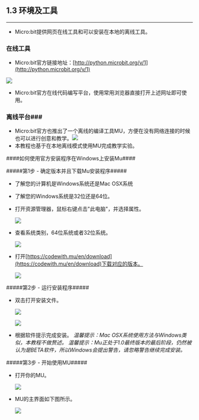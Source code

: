 ## 1.3 环境及工具 ##
----------

- Micro:bit提供网页在线工具和可以安装在本地的离线工具。

### 在线工具 ###

- Micro:bit官方链接地址：[http://python.microbit.org/v/1](http://python.microbit.org/v/1)

![](https://i.imgur.com/scKfZTm.png)



- Micro:bit官方在线代码编写平台，使用常用浏览器直接打开上述网址即可使用。

### 离线平台###

- Micro:bit官方也推出了一个离线的编译工具MU，方便在没有网络连接的时候也可以进行创意和教学。![](https://i.imgur.com/MRDfHc1.png)
- 本教程也基于在本地离线模式使用MU完成教学实验。

####如何使用官方安装程序在Windows上安装Mu####

#####第1步 - 确定版本并且下载Mu安装程序#####
- 了解您的计算机是Windows系统还是Mac OSX系统
- 了解您的Windows系统是32位还是64位。
- 打开资源管理器，鼠标右键点击"此电脑"，并选择属性。

	![](https://i.imgur.com/Wg7BXL1.png)
	
- 查看系统类别，64位系统或者32位系统。
	
	![](https://i.imgur.com/Gq85rDf.png)

- 打开[https://codewith.mu/en/download](https://codewith.mu/en/download)下载对应的版本。

	![](https://i.imgur.com/xqHVPTq.png)

#####第2步 - 运行安装程序#####

- 双击打开安装文件。

	![](https://i.imgur.com/yJoSK7n.png)

	![](https://i.imgur.com/GU9kMA1.png) 

- 根据软件提示完成安装。
*温馨提示：Mac OSX系统使用方法与Windows类似，本教程不做赘述。*
*温馨提示：Mu正处于1.0最终版本的最后阶段，仍然被认为是BETA软件，所以Windows会提出警告，请忽略警告继续完成安装。*

#####第3步 - 开始使用MU#####

- 打开你的MU。

	![](https://i.imgur.com/u4Tx1XE.png)

- MU的主界面如下图所示。

	![](https://i.imgur.com/BTN9Pdi.png)
